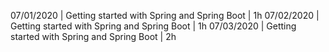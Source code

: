 07/01/2020 | Getting started with Spring and Spring Boot | 1h
07/02/2020 | Getting started with Spring and Spring Boot | 1h
07/03/2020 | Getting started with Spring and Spring Boot | 2h
